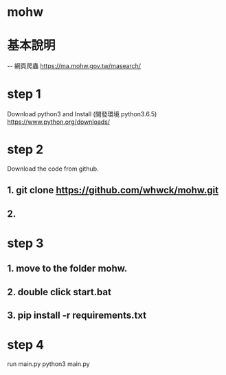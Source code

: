 # mohw


# 基本說明
-- 網頁爬蟲 https://ma.mohw.gov.tw/masearch/


# step 1
Download python3 and Install
(開發環境 python3.6.5)
https://www.python.org/downloads/

# step 2
Download the code from github.
## 1. git clone https://github.com/whwck/mohw.git
## 2. 

# step 3
## 1. move to the folder mohw.
## 2. double click start.bat
## 3. pip install -r requirements.txt

# step 4
run main.py
python3 main.py
